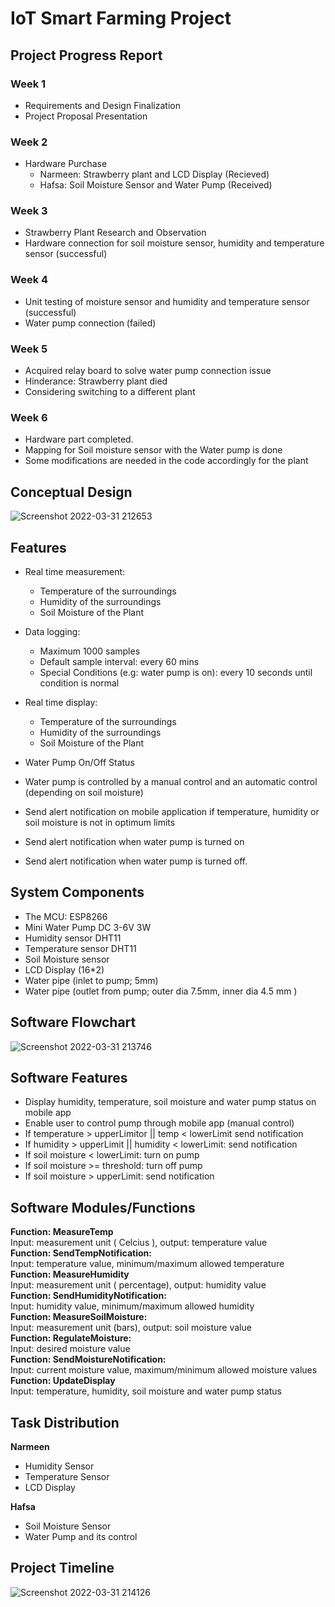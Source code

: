 # IoT Smart Farming Project

## Project Progress Report

### Week 1
- Requirements and Design Finalization
- Project Proposal Presentation

### Week 2
- Hardware Purchase
    - Narmeen: Strawberry plant and LCD Display (Recieved)
    - Hafsa: Soil Moisture Sensor and Water Pump (Received)

### Week 3
- Strawberry Plant Research and Observation 
- Hardware connection for soil moisture sensor, humidity and temperature sensor (successful)

### Week 4
- Unit testing of moisture sensor and humidity and temperature sensor (successful)
- Water pump connection (failed)

### Week 5
- Acquired relay board to solve water pump connection issue
- Hinderance: Strawberry plant died 
- Considering switching to a different plant

### Week 6

- Hardware part completed.
-  Mapping for Soil moisture sensor with the Water pump is done
- Some modifications are needed in the code accordingly for the plant


## Conceptual Design
![Screenshot 2022-03-31 212653](https://user-images.githubusercontent.com/70487222/161079274-fda5eecf-d26b-4a70-ba9b-527d57425ca9.jpg)
    

## Features
- Real time measurement:  
  - Temperature of the surroundings   
  - Humidity of the surroundings  
  - Soil Moisture of the Plant  
- Data logging:
  - Maximum 1000 samples   
  - Default sample interval: every 60 mins   
  - Special Conditions (e.g: water pump is on): every 10 seconds until condition is normal  
- Real time display:  
  - Temperature of the surroundings   
  - Humidity of the surroundings    
  - Soil Moisture of the Plant   

- Water Pump On/Off Status
- Water pump is controlled by a manual control and an automatic control (depending on soil moisture)
- Send alert notification on mobile application if temperature, humidity or soil moisture is not in optimum limits
- Send alert notification when water pump is turned on 
- Send alert notification when water pump is turned off.

## System Components
- The MCU: ESP8266
- Mini Water Pump DC 3-6V 3W
- Humidity sensor DHT11 
- Temperature sensor DHT11
- Soil Moisture sensor
- LCD Display (16*2)
- Water pipe (inlet to pump; 5mm)
- Water pipe (outlet from pump; outer dia 7.5mm, inner dia 4.5 mm )

## Software Flowchart
![Screenshot 2022-03-31 213746](https://user-images.githubusercontent.com/70487222/161081478-fc8c2501-5bc5-4514-a7b2-9ba8ab83057c.jpg)


## Software Features
- Display humidity, temperature, soil moisture and water pump status on mobile app
- Enable user to control pump through mobile app (manual control)
- If temperature > upperLimitor || temp < lowerLimit send notification
- If humidity > upperLimit || humidity < lowerLimit: send notification
- If soil moisture < lowerLimit: turn on pump
- If soil moisture >= threshold: turn off pump
- If soil moisture > upperLimit: send notification

## Software Modules/Functions
**Function: MeasureTemp**   
Input: measurement unit ( Celcius ), output: temperature value   
**Function: SendTempNotification:**   
Input: temperature value, minimum/maximum allowed temperature    
**Function: MeasureHumidity**   
Input: measurement unit ( percentage), output: humidity value   
**Function: SendHumidityNotification:**   
Input: humidity value, minimum/maximum allowed humidity   
**Function: MeasureSoilMoisture:**   
Input: measurement unit (bars), output: soil moisture value   
**Function: RegulateMoisture:**   
Input: desired moisture value   
**Function: SendMoistureNotification:**   
Input: current moisture value, maximum/minimum allowed moisture values   
**Function: UpdateDisplay**   
Input: temperature, humidity, soil moisture and water pump status   

## Task Distribution
**Narmeen**
- Humidity Sensor
- Temperature Sensor
- LCD Display

**Hafsa**
- Soil Moisture Sensor
- Water Pump and its control

## Project Timeline
![Screenshot 2022-03-31 214126](https://user-images.githubusercontent.com/70487222/161082366-5172f5cf-57a7-482e-a0d4-cc3428c5dcf1.jpg)




